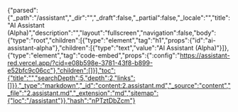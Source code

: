 {"parsed":{"_path":"/assistant","_dir":"","_draft":false,"_partial":false,"_locale":"","title":"AI Assistant (Alpha)","description":"","layout":"fullscreen","navigation":false,"body":{"type":"root","children":[{"type":"element","tag":"h1","props":{"id":"ai-assistant-alpha"},"children":[{"type":"text","value":"AI Assistant (Alpha)"}]},{"type":"element","tag":"code-embed","props":{":config":"https://assistant-red.vercel.app/?cid=e08b598e-3781-43f8-b899-e52bfc9c06cc"},"children":[]}],"toc":{"title":"","searchDepth":5,"depth":2,"links":[]}},"_type":"markdown","_id":"content:2.assistant.md","_source":"content","_file":"2.assistant.md","_extension":"md","sitemap":{"loc":"/assistant"}},"hash":"nPTztDbZcm"}